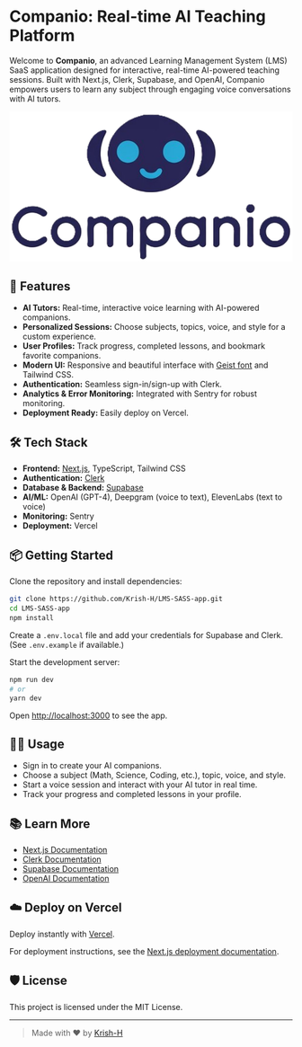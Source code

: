 # Companio: Real-time AI Teaching Platform

Welcome to **Companio**, an advanced Learning Management System (LMS) SaaS application designed for interactive, real-time AI-powered teaching sessions. Built with Next.js, Clerk, Supabase, and OpenAI, Companio empowers users to learn any subject through engaging voice conversations with AI tutors.

![Companio Logo](public/images/logo.png)

## 🚀 Features

- **AI Tutors:** Real-time, interactive voice learning with AI-powered companions.
- **Personalized Sessions:** Choose subjects, topics, voice, and style for a custom experience.
- **User Profiles:** Track progress, completed lessons, and bookmark favorite companions.
- **Modern UI:** Responsive and beautiful interface with [Geist font](https://vercel.com/font) and Tailwind CSS.
- **Authentication:** Seamless sign-in/sign-up with Clerk.
- **Analytics & Error Monitoring:** Integrated with Sentry for robust monitoring.
- **Deployment Ready:** Easily deploy on Vercel.

## 🛠️ Tech Stack

- **Frontend:** [Next.js](https://nextjs.org), TypeScript, Tailwind CSS
- **Authentication:** [Clerk](https://clerk.dev/)
- **Database & Backend:** [Supabase](https://supabase.io/)
- **AI/ML:** OpenAI (GPT-4), Deepgram (voice to text), ElevenLabs (text to voice)
- **Monitoring:** Sentry
- **Deployment:** Vercel

## 📦 Getting Started

Clone the repository and install dependencies:

```bash
git clone https://github.com/Krish-H/LMS-SASS-app.git
cd LMS-SASS-app
npm install
```

Create a `.env.local` file and add your credentials for Supabase and Clerk. (See `.env.example` if available.)

Start the development server:

```bash
npm run dev
# or
yarn dev
```

Open [http://localhost:3000](http://localhost:3000) to see the app.

## 🧑‍💻 Usage

- Sign in to create your AI companions.
- Choose a subject (Math, Science, Coding, etc.), topic, voice, and style.
- Start a voice session and interact with your AI tutor in real time.
- Track your progress and completed lessons in your profile.

## 📚 Learn More

- [Next.js Documentation](https://nextjs.org/docs)
- [Clerk Documentation](https://clerk.dev/docs)
- [Supabase Documentation](https://supabase.com/docs)
- [OpenAI Documentation](https://platform.openai.com/docs)

## ☁️ Deploy on Vercel

Deploy instantly with [Vercel](https://vercel.com/new?utm_medium=default-template&filter=next.js&utm_source=create-next-app&utm_campaign=create-next-app-readme).

For deployment instructions, see the [Next.js deployment documentation](https://nextjs.org/docs/app/building-your-application/deploying).

## 🛡️ License

This project is licensed under the MIT License.

---

> Made with ❤️ by [Krish-H](https://github.com/Krish-H)
